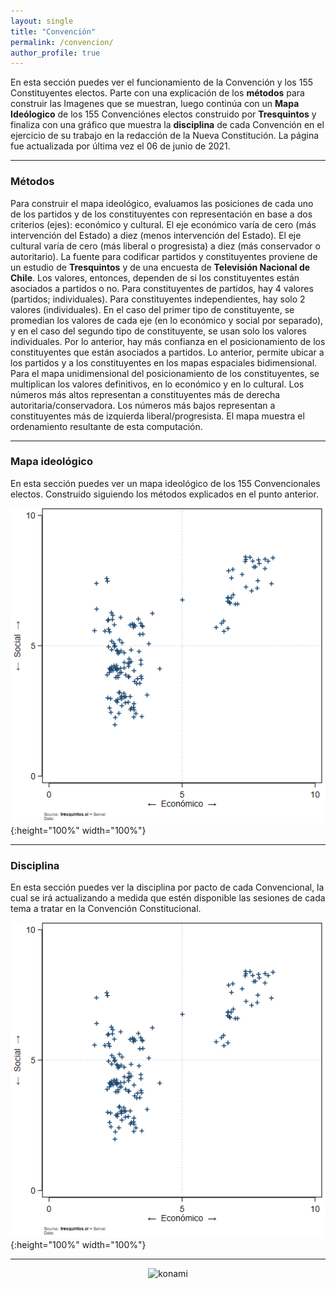 ```yaml
---
layout: single
title: "Convención"
permalink: /convencion/
author_profile: true
---
```


En esta sección puedes ver el funcionamiento de la Convención y los 155 Constituyentes electos. Parte con una explicación de los **métodos** para construir las Imagenes que se muestran, luego continúa con un **Mapa Ideólogico** de los 155 Convenciónes electos construido por **Tresquintos** y finaliza con una gráfico que muestra la **disciplina** de cada Convención en el ejercicio de su trabajo en la redacción de la Nueva Constitución. La página fue actualizada por última vez el 06 de junio de 2021.

---

### Métodos

Para construir el mapa ideológico, evaluamos las posiciones de cada uno de los partidos y de los constituyentes con representación en base a dos criterios (ejes): económico y cultural. El eje económico varía de cero (más intervención del Estado) a diez (menos intervención del Estado). El eje cultural varía de cero (más liberal o progresista) a diez (más conservador o autoritario). La fuente para codificar partidos y constituyentes proviene de un estudio de **Tresquintos** y de una encuesta de **Televisión Nacional de Chile**. Los valores, entonces, dependen de si los constituyentes están asociados a partidos o no. Para constituyentes de partidos, hay 4 valores (partidos; individuales). Para constituyentes independientes, hay solo 2 valores (individuales). En el caso del primer tipo de constituyente, se promedian los valores de cada eje (en lo económico y social por separado), y en el caso del segundo tipo de constituyente, se usan solo los valores individuales. Por lo anterior, hay más confianza en el posicionamiento de los constituyentes que están asociados a partidos. Lo anterior, permite ubicar a los partidos y a los constituyentes en los mapas espaciales bidimensional. Para el mapa unidimensional del posicionamiento de los constituyentes, se multiplican los valores definitivos, en lo económico y en lo cultural. Los números más altos representan a constituyentes más de derecha autoritaria/conservadora. Los números más bajos representan a constituyentes más de izquierda liberal/progresista. El mapa muestra el ordenamiento resultante de esta computación. 

---

### Mapa ideológico

En esta sección puedes ver un mapa ideológico de los 155 Convencionales electos. Construido siguiendo los métodos explicados en el punto anterior.

![cc](/images/155.png){:height="100%" width="100%"}

---

### Disciplina

En esta sección puedes ver la disciplina por pacto de cada Convencional, la cual se irá actualizando a medida que estén disponible las sesiones de cada tema a tratar en la Convención Constitucional.

![cc](/images/155.png){:height="100%" width="100%"}

---
<!-- NES -->
<style>
.aligncenter {
    text-align: center;
}
</style>
<p class="aligncenter">
    <img src="/images/nes.png" width="30" height="30" alt="konami" />
</p>

<!-- Favicon -->
<link rel="apple-touch-icon" sizes="180x180" href="/apple-touch-icon.png">
<link rel="icon" type="image/png" sizes="32x32" href="/favicon-32x32.png">
<link rel="icon" type="image/png" sizes="16x16" href="/favicon-16x16.png">
<link rel="manifest" href="/site.webmanifest">
<link rel="mask-icon" href="/safari-pinned-tab.svg" color="#5bbad5">
<meta name="msapplication-TileColor" content="#b91d47">
<meta name="theme-color" content="#ffffff">
